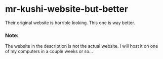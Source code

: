 # mr-kushi-website-but-better
Their original website is horrible looking. This one is way better. 


### Note:
The website in the description is not the actual website. I will host it on one of my computers in a couple weeks or so...
